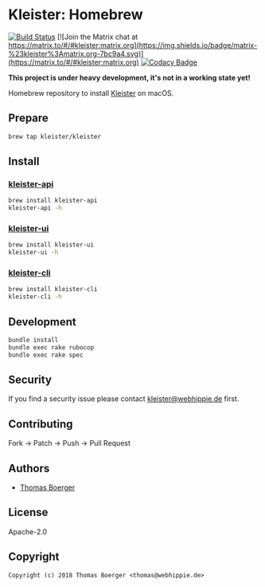 # Kleister: Homebrew

[![Build Status](https://cloud.drone.io/api/badges/kleister/homebrew-kleister/status.svg)](https://cloud.drone.io/kleister/homebrew-kleister)
[![Join the Matrix chat at https://matrix.to/#/#kleister:matrix.org](https://img.shields.io/badge/matrix-%23kleister%3Amatrix.org-7bc9a4.svg)](https://matrix.to/#/#kleister:matrix.org)
[![Codacy Badge](https://api.codacy.com/project/badge/Grade/2f2715f6b21d4203843e63fac80a442a)](https://www.codacy.com/app/kleister/homebrew-kleister?utm_source=github.com&amp;utm_medium=referral&amp;utm_content=kleister/homebrew-kleister&amp;utm_campaign=Badge_Grade)

**This project is under heavy development, it's not in a working state yet!**

Homebrew repository to install [Kleister](https://kleister.tech) on macOS.


## Prepare

```bash
brew tap kleister/kleister
```


## Install

### [kleister-api](https://github.com/kleister/kleister-api)

```bash
brew install kleister-api
kleister-api -h
```

### [kleister-ui](https://github.com/kleister/kleister-ui)

```bash
brew install kleister-ui
kleister-ui -h
```

### [kleister-cli](https://github.com/kleister/kleister-cli)

```bash
brew install kleister-cli
kleister-cli -h
```


## Development

```bash
bundle install
bundle exec rake rubocop
bundle exec rake spec
```


## Security

If you find a security issue please contact kleister@webhippie.de first.


## Contributing

Fork -> Patch -> Push -> Pull Request


## Authors

* [Thomas Boerger](https://github.com/tboerger)


## License

Apache-2.0


## Copyright

```
Copyright (c) 2018 Thomas Boerger <thomas@webhippie.de>
```
